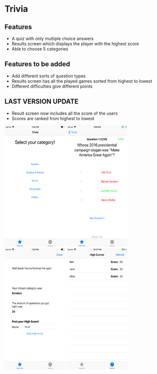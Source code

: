 # Trivia

## Features
* A quiz with only multiple choice answers
* Results screen which displays the player with the highest score
* Able to choose 5 categories

## Features to be added
* Add different sorts of question types
* Results screen has all the played games sorted from highest to lowest
* Different difficulties give different points

## LAST VERSION UPDATE
* Result screen now includes all the score of the users
* Scores are ranked from highest to lowest

<p float="left">
  <img src="https://github.com/noudcorten/Trivia/blob/master/Trivia1.png" width="200" height="400"/>
  <img src="https://github.com/noudcorten/Trivia/blob/master/Trivia5.png" width="200" height="400"/>
  <img src="https://github.com/noudcorten/Trivia/blob/master/Trivia3.png" width="200" height="400"/>
  <img src="https://github.com/noudcorten/Trivia/blob/master/Trivia4.png" width="200" height="400"/>
</p>
